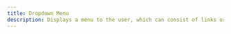 ```yaml
---
title: Dropdown Menu
description: Displays a menu to the user, which can consist of links or functions, as well as additional sub-menus, triggered by a button.
---
```


<script>
    import { Preview } from '$components';

    export let previewSnippets;
    export let previewComponents;
</script>